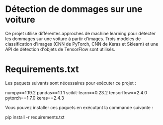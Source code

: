 # Détection de dommages sur une voiture
Ce projet utilise différentes approches de machine learning pour détecter les dommages sur une voiture à partir d'images.
Trois modèles de classification d'images (CNN de PyTorch, CNN de Keras et Sklearn) et une API de détection d'objets de TensorFlow sont utilisés.

# Requirements.txt

Les paquets suivants sont nécessaires pour exécuter ce projet :

  numpy==1.19.2
  pandas==1.1.1
  scikit-learn==0.23.2
  tensorflow==2.4.0
  pytorch==1.7.0
  keras==2.4.3

Vous pouvez installer ces paquets en exécutant la commande suivante :

pip install -r requirements.txt
